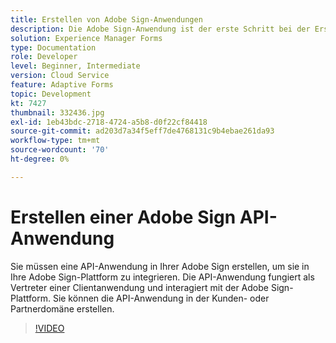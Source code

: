 ```yaml
---
title: Erstellen von Adobe Sign-Anwendungen
description: Die Adobe Sign-Anwendung ist der erste Schritt bei der Erstellung der Integration zwischen AEM Forms und Adobe Sign.
solution: Experience Manager Forms
type: Documentation
role: Developer
level: Beginner, Intermediate
version: Cloud Service
feature: Adaptive Forms
topic: Development
kt: 7427
thumbnail: 332436.jpg
exl-id: 1eb43bdc-2718-4724-a5b8-d0f22cf84418
source-git-commit: ad203d7a34f5eff7de4768131c9b4ebae261da93
workflow-type: tm+mt
source-wordcount: '70'
ht-degree: 0%

---
```


# Erstellen einer Adobe Sign API-Anwendung

Sie müssen eine API-Anwendung in Ihrer Adobe Sign erstellen, um sie in Ihre Adobe Sign-Plattform zu integrieren. Die API-Anwendung fungiert als Vertreter einer Clientanwendung und interagiert mit der Adobe Sign-Plattform. Sie können die API-Anwendung in der Kunden- oder Partnerdomäne erstellen.

>[!VIDEO](https://video.tv.adobe.com/v/332436?quality=12&learn=on)
